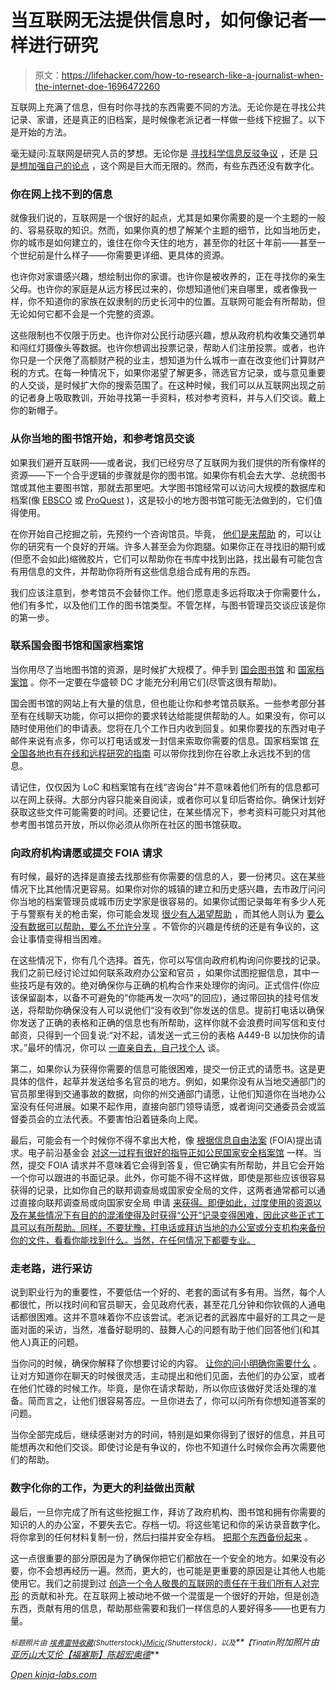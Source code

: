 # 当互联网无法提供信息时，如何像记者一样进行研究

> 原文：<https://lifehacker.com/how-to-research-like-a-journalist-when-the-internet-doe-1696472260>

互联网上充满了信息，但有时你寻找的东西需要不同的方法。无论你是在寻找公共记录、家谱，还是真正的旧档案，是时候像老派记者一样做一些线下挖掘了。以下是开始的方法。



毫无疑问:互联网是研究人员的梦想。无论你是 [寻找科学信息](https://lifehacker.com/how-to-conduct-scientific-research-on-the-internet-wit-5985561)[反驳争议](http://lifehacker.com/how-to-determine-if-a-controversial-statement-is-scient-5919830) ，还是 [只是想加强自己的论点](http://lifehacker.com/how-to-find-evidence-to-support-any-argument-1454627815) ，这个网是巨大而无限的。然而，有些东西还没有数字化。

### 你在网上找不到的信息

就像我们说的，互联网是一个很好的起点，尤其是如果你需要的是一个主题的一般的、容易获取的知识。然而，如果你真的想了解某个主题的细节，比如当地历史，你的城市是如何建立的，谁住在你今天住的地方，甚至你的社区十年前——甚至一个世纪前是什么样子——你需要更详细、更具体的资源。

也许你对家谱感兴趣，想绘制出你的家谱。也许你是被收养的，正在寻找你的亲生父母。也许你的家庭是从远方移民过来的，你想知道他们来自哪里，或者像我一样，你不知道你的家族在奴隶制的历史长河中的位置。互联网可能会有所帮助，但无论如何它都不会是一个完整的资源。

这些限制也不仅限于历史。也许你对公民行动感兴趣，想从政府机构收集交通罚单和闯红灯摄像头等数据。也许你想调出投票记录，帮助人们注册投票。或者，也许你只是一个厌倦了高额财产税的业主，想知道为什么城市一直在改变他们计算财产税的方式。在每一种情况下，如果你渴望了解更多，筛选官方记录，或与意见重要的人交谈，是时候扩大你的搜索范围了。在这种时候，我们可以从互联网出现之前的记者身上吸取教训，开始寻找第一手资料，核对参考资料，并与人们交谈。戴上你的新帽子。

### 从你当地的图书馆开始，和参考馆员交谈

如果我们避开互联网——或者说，我们已经穷尽了互联网为我们提供的所有像样的资源——下一个合乎逻辑的步骤就是你的图书馆。如果你有机会去大学、总统图书馆或其他主要图书馆，那就去那里吧。大学图书馆经常可以访问大规模的数据库和档案(像 [EBSCO](http://www.ebscohost.com/) 或 [ProQuest](http://www.proquest.com/) )，这是较小的地方图书馆可能无法做到的，它们值得使用。

在你开始自己挖掘之前，先预约一个咨询馆员。毕竟， [他们是来帮助](https://lifehacker.com/career-spotlight-what-i-do-as-a-librarian-1676098016) 的，可以让你的研究有一个良好的开端。许多人甚至会为你跑腿。如果你正在寻找旧的期刊或(但愿不会如此)缩微胶片，它们可以帮助你在书库中找到出路，找出最有可能包含有用信息的文件，并帮助你将所有这些信息组合成有用的东西。

我们应该注意到，参考馆员不会替你工作。他们愿意走多远将取决于你需要什么，他们有多忙，以及他们工作的图书馆类型。不管怎样，与图书管理员交谈应该是你的第一步。

### 联系国会图书馆和国家档案馆

当你用尽了当地图书馆的资源，是时候扩大规模了。伸手到 [国会图书馆](http://www.loc.gov/) 和 [国家档案馆](http://www.archives.gov/) 。你不一定要在华盛顿 DC 才能充分利用它们(尽管这很有帮助)。

国会图书馆的网站上有大量的信息，但也能让你和参考馆员联系。一些参考部分甚至有在线聊天功能，你可以把你的要求转达给能提供帮助的人。如果没有，你可以随时使用他们的申请表。您将在几个工作日内收到回复。如果你要找的东西对电子邮件来说有点多，你可以打电话或发一封信来索取你需要的信息。国家档案馆 [在全国各地](http://www.archives.gov/locations/)[也有在线和远程研究的指南](http://www.archives.gov/research/) 可以带你找到你在谷歌上永远找不到的信息。

请记住，仅仅因为 LoC 和档案馆有在线“咨询台”并不意味着他们所有的信息都可以在网上获得。大部分内容只能亲自阅读，或者你可以复印后寄给你。确保计划好获取这些文件可能需要的时间。还要记住，在某些情况下，参考资料可能只对其他参考图书馆员开放，所以你必须从你所在社区的图书馆获取。

### 向政府机构请愿或提交 FOIA 请求

有时候，最好的选择是直接去找那些有你需要的信息的人，要一份拷贝。这在某些情况下比其他情况更容易。如果你对你的城镇的建立和历史感兴趣，去市政厅问问你当地的档案管理员或城市历史学家是很容易的。如果你试图记录每年有多少人死于与警察有关的枪击案，你可能会发现 [很少有人渴望帮助](http://www.theguardian.com/us-news/2015/mar/18/police-killings-government-data-count) ，而其他人则认为 [要么没有数据可以帮助，要么不允许分享](http://regressing.deadspin.com/were-compiling-every-police-involved-shooting-in-americ-1624180387) 。不管你的兴趣是传统的还是有争议的，这会让事情变得相当困难。

在这些情况下，你有几个选择。首先，你可以写信向政府机构询问你要找的记录。我们之前已经讨论过如何联系政府办公室和官员 ，如果你试图挖掘信息，其中一些技巧是有效的。绝对确保你与正确的机构合作来处理你的询问。正式信件(你应该保留副本，以备不可避免的“你能再发一次吗”的回应)，通过带回执的挂号信发送，将帮助你确保没有人可以说他们“没有收到”你发送的信息。提前打电话以确保你发送了正确的表格和正确的信息也有所帮助，这样你就不会浪费时间写信和支付邮资，只得到一个回复说:“对不起，请发送一式三份的表格 A449-B 以加快你的请求。”最坏的情况，你可以 [一直亲自去，自己找个人](http://lifehacker.com/how-can-i-get-my-local-government-to-pay-attention-to-m-5981392) 谈。

第二，如果你认为获得你需要的信息可能很困难，提交一份正式的请愿书。这是更具体的信件，起草并发送给多名官员的地方。例如，如果你没有从当地交通部门的官员那里得到交通事故的数据，向你的州交通部门请愿，让他们知道你在当地办公室没有任何进展。如果不起作用，直接向部门领导请愿，或者询问交通委员会或监督委员会的立法代表。不要害怕沿着链条向上爬。

最后，可能会有一个时候你不得不拿出大枪，像 [根据信息自由法案](http://www.foia.gov/how-to.html) (FOIA)提出请求。电子前沿基金会 [对这一过程有很好的指导](https://www.eff.org/issues/transparency/foia-how-to)[正如公民](http://citizen.org/Page.aspx?pid=458)[国家安全档案馆](http://nsarchive.gwu.edu/nsa/foia/tips.html) 一样。当然，提交 FOIA 请求并不意味着它会得到答复，但它确实有所帮助，并且它会开始一个你可以跟进的书面记录。此外，你可能不得不这样做，即使是那些应该很容易获得的记录，比如你自己的联邦调查局或国家安全局的文件，这两者通常都可以通过直接向联邦调查局或向国家安全局 申请 [来获得。即便如此，过度使用的资源以及在某些情况下有目的的混淆使得及时获得“公开”记录变得困难，因此这些正式工具可以有所帮助。同样，不要犹豫，打电话或拜访当地的办公室或分支机构来备份你的文件，看看你能找到什么。当然，在任何情况下都要专业。](https://www.nsa.gov/public_info/foia/submit_privacy_act_request/)

### 走老路，进行采访

说到职业行为的重要性，不要低估一个好的、老套的面试有多有用。当然，每个人都很忙，所以找时间和官员聊天，会见政府代表，甚至花几分钟和你钦佩的人通电话都很困难。这并不意味着你不应该尝试。老派记者的武器库中最好的工具之一是面对面的采访，当然，准备好聪明的、鼓舞人心的问题有助于他们回答他们(和其他人)真正的问题。

当你问的时候，确保你解释了你想要讨论的内容。 [让你的问小](https://lifehacker.com/get-busy-people-to-spare-some-time-by-making-your-commi-1675377887)[明确你需要什么](http://lifehacker.com/ask-for-a-precise-short-amount-of-time-to-meet-a-busy-1630423503) 。让对方知道你在聊天的时候很灵活，主动提出和他们见面，去他们的办公室，或者在他们忙碌的时候工作。毕竟，是你在请求帮助，所以你应该做好灵活处理的准备。简而言之，让他们很容易答应。一旦你进去了，你可以问所有你想知道答案的问题。

当你全部完成后，继续感谢对方的时间，特别是如果你得到了很好的信息，并且可能想再次和他们交谈。即使讨论是有争议的，你也不知道什么时候你会再次需要他们的帮助。

### 数字化你的工作，为更大的利益做出贡献

最后，一旦你完成了所有这些挖掘工作，拜访了政府机构、图书馆和拥有你需要的知识的人的办公室，不要失去它。存档一切。将这些笔记和你的采访录音数字化。将你拿到的任何材料复制一份，然后扫描并安全存档。 [把那个东西备份起来](https://lifehacker.com/theres-no-excuse-for-not-backing-up-your-computer-do-1547987206) 。

这一点很重要的部分原因是为了确保你把它们都放在一个安全的地方。如果没有必要，你不会想再经历一遍。然而，更大的，也可能是更重要的原因是让其他人也能使用它。我们之前提到过 [创造一个令人敬畏的互联网的责任在于我们所有人对完形](https://lifehacker.com/not-being-a-troll-isnt-enough-a-handbook-to-being-a-mo-5885282) 的贡献和补充。在互联网上被动地不做一个混蛋是一个很好的开始，但是创造东西，贡献有用的信息，帮助那些需要和我们一样信息的人要好得多——也更有力量。

*<small>标题照片由</small>* [*<small>埃弗雷特收藏</small>*](http://www.shutterstock.com/pic-91706285/stock-photo-journalist-sitting-on-his-bed-with-a-typewriter-typing.html?src=id&ws=1)*<small>(Shutterstock)</small>*[*<small>JMicic</small>*](http://www.shutterstock.com/pic-172002743/stock-photo-hands-on-keyboard-symbolizing-overloaded-writer-or-any-job-or-studies-involving-lot-of-typing-and.html?src=id&ws=1)*<small>(Shutterstock)，以及</small>**<small>【Tinatin</small>*附加照片由 [*亚历山大*](https://www.flickr.com/photos/futureshape/1800752012/)*[*艾伦【福塞斯】*](https://www.flickr.com/photos/ellf/5820083134/)*[*陈超宏*](https://www.flickr.com/photos/maveric2003/91198458/)*[*奥德*](http://commons.wikimedia.org/wiki/File:Fbi_headquarters.jpg)***

*[Open *kinja-labs.com*](http://kinja-labs.com/related-widget/??posts=513143578,5985561,5743020&title=Recommended%20stories)*
